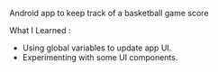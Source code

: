 Android app to keep track of a basketball game score



What I Learned : 


- Using global variables to update app UI.
- Experimenting with some UI components.

